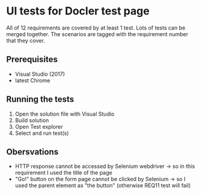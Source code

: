 # UI tests for Docler test page
All of 12 requirements are covered by at least 1 test. Lots of tests can be merged together.
The scenarios are tagged with the requirement number that they cover.

## Prerequisites
- Visual Studio (2017)
- latest Chrome

## Running the tests
1) Open the solution file with Visual Studio
2) Build solution
3) Open Test explorer
4) Select and run test(s)

## Obersvations
- HTTP response cannot be accessed by Selenium webdriver -> so in this requirement I used the title of the page
- "Go!" button on the form page cannot be clicked by Selenium -> so I used the parent <span> element as "the button" (otherwise REQ11 test will fail)
